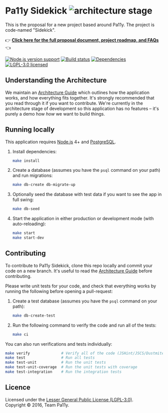 
# Pa11y Sidekick ![architecture stage][status-badge]

This is the proposal for a new project based around Pa11y. The project is code-named "Sidekick".

:point_right: **[Click here for the full proposal document, project roadmap, and FAQs](PROPOSAL.md)** :point_left:

[![Node.js version support][shield-node]][info-node]
[![Build status][shield-build]][info-build]
[![Dependencies][shield-dependencies]][info-dependencies]
[![LGPL-3.0 licensed][shield-license]][info-license]


## Understanding the Architecture

We maintain an [Architecture Guide](ARCHITECTURE.md) which outlines how the application works, and how everything fits together. It's strongly recommended that you read through it if you want to contribute. We're currently in the architecture stage of development so this application has no features – it's purely a demo how _how_ we want to build things.


## Running locally

This application requires [Node.js] 4+ and [PostgreSQL].

  1. Install dependencies:

     ```sh
     make install
     ```

  2. Create a database (assumes you have the `psql` command on your path) and run migrations:

     ```sh
     make db-create db-migrate-up
     ```

  3. Optionally seed the database with test data if you want to see the app in full swing:

     ```sh
     make db-seed
     ```

  4. Start the application in either production or development mode (with auto-reloading):

     ```sh
     make start
     make start-dev
     ```


## Contributing

To contribute to Pa11y Sidekick, clone this repo locally and commit your code on a new branch. It's useful to read the [Architecture Guide](ARCHITECTURE.md) before contributing.

Please write unit tests for your code, and check that everything works by running the following before opening a pull-request:

1. Create a test database (assumes you have the `psql` command on your path):

   ```sh
   make db-create-test
   ```

2. Run the following command to verify the code and run all of the tests:

   ```sh
   make ci
   ```

You can also run verifications and tests individually:

```sh
make verify              # Verify all of the code (JSHint/JSCS/Dustmite)
make test                # Run all tests
make test-unit           # Run the unit tests
make test-unit-coverage  # Run the unit tests with coverage
make test-integration    # Run the integration tests
```


## Licence

Licensed under the [Lesser General Public License (LGPL-3.0)](LICENSE).  
Copyright &copy; 2016, Team Pa11y.



[node.js]: https://nodejs.org/
[postgresql]: http://www.postgresql.org/
[status-badge]: https://img.shields.io/badge/status-architecture-orange.svg

[info-dependencies]: https://gemnasium.com/pa11y/sidekick
[info-license]: LICENSE
[info-node]: package.json
[info-build]: https://travis-ci.org/pa11y/sidekick
[shield-dependencies]: https://img.shields.io/gemnasium/pa11y/sidekick.svg
[shield-license]: https://img.shields.io/badge/license-LGPL%203.0-blue.svg
[shield-node]: https://img.shields.io/badge/node.js%20support-4–6-brightgreen.svg
[shield-build]: https://img.shields.io/travis/pa11y/sidekick/master.svg
